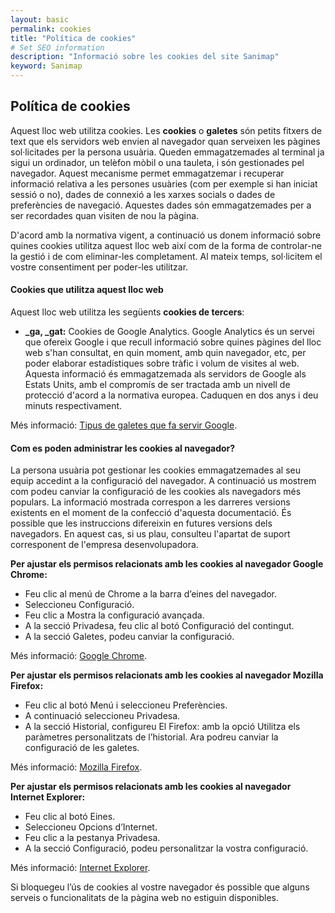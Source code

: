 ```yaml
---
layout: basic
permalink: cookies
title: "Política de cookies"
# Set SEO information
description: "Informació sobre les cookies del site Sanimap"
keyword: Sanimap
---
```

## Política de cookies

Aquest lloc web utilitza cookies. Les **cookies** o **galetes** són petits fitxers de text que els servidors web envien al navegador quan serveixen les pàgines sol·licitades per la persona usuària. Queden emmagatzemades al terminal ja sigui un ordinador, un telèfon mòbil o una tauleta, i són gestionades pel navegador. Aquest mecanisme permet emmagatzemar i recuperar informació relativa a les persones usuàries (com per exemple si han iniciat sessió o no), dades de connexió a les xarxes socials o dades de preferències de navegació. Aquestes dades són emmagatzemades per a ser recordades quan visiten de nou la pàgina.

D'acord amb la normativa vigent, a continuació us donem informació sobre quines cookies utilitza aquest lloc web així com de la forma de controlar-ne la gestió i de com eliminar-les completament. Al mateix temps, sol·licitem el vostre consentiment per poder-les utilitzar.

#### Cookies que utilitza aquest lloc web

Aquest lloc web utilitza les següents **cookies de tercers**:

- **_ga, _gat:** Cookies de Google Analytics. Google Analytics és un servei que ofereix Google i que recull informació sobre quines pàgines del lloc web s'han consultat, en quin moment, amb quin navegador, etc, per poder elaborar estadístiques sobre tràfic i volum de visites al web. Aquesta informació és emmagatzemada als servidors de Google als Estats Units, amb el compromís de ser tractada amb un nivell de protecció d'acord a la normativa europea. Caduquen en dos anys i deu minuts respectivament.

Més informació: [Tipus de galetes que fa servir Google](https://www.google.com/policies/technologies/types/).

#### Com es poden administrar les cookies al navegador?

La persona usuària pot gestionar les cookies emmagatzemades al seu equip accedint a la configuració del navegador. A continuació us mostrem com podeu canviar la configuració de les cookies als navegadors més populars. La informació mostrada correspon a les darreres versions existents en el moment de la confecció d'aquesta documentació. És possible que les instruccions difereixin en futures versions dels navegadors. En aquest cas, si us plau, consulteu l'apartat de suport corresponent de l'empresa desenvolupadora.

**Per ajustar els permisos relacionats amb les cookies al navegador Google Chrome:**

- Feu clic al menú de Chrome a la barra d’eines del navegador.
- Seleccioneu Configuració.
- Feu clic a Mostra la configuració avançada.
- A la secció Privadesa, feu clic al botó Configuració del contingut.
- A la secció Galetes, podeu canviar la configuració.

Més informació: [Google Chrome](https://support.google.com/chrome/answer/95647?hl=ca).

**Per ajustar els permisos relacionats amb les cookies al navegador Mozilla Firefox:**

- Feu clic al botó Menú i seleccioneu Preferències.
- A continuació seleccioneu Privadesa.
- A la secció Historial, configureu El Firefox: amb la opció Utilitza els paràmetres personalitzats de l’historial. Ara podreu canviar la configuració de les galetes.

Més informació: [Mozilla Firefox](https://support.mozilla.org/es/kb/habilitar-y-deshabilitar-cookies-sitios-web-rastrear-preferencias).

**Per ajustar els permisos relacionats amb les cookies al navegador Internet Explorer:**

- Feu clic al botó Eines.
- Seleccioneu Opcions d’Internet.
- Feu clic a la pestanya Privadesa.
- A la secció Configuració, podeu personalitzar la vostra configuració.

Més informació: [Internet Explorer](https://support.microsoft.com/es-es/help/17442/windows-internet-explorer-delete-manage-cookies).


Si bloquegeu l’ús de cookies al vostre navegador és possible que alguns serveis o funcionalitats de la pàgina web no estiguin disponibles.
